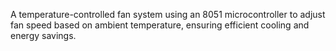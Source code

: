 A temperature-controlled fan system using an 8051 microcontroller to adjust fan speed based on ambient temperature, ensuring efficient cooling and energy savings. 
